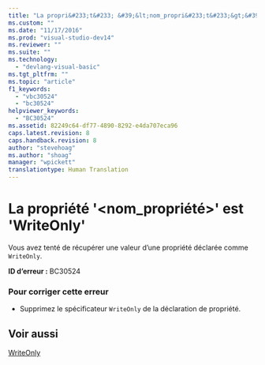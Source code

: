 ```yaml
---
title: "La propri&#233;t&#233; &#39;&lt;nom_propri&#233;t&#233;&gt;&#39; est &#39;WriteOnly&#39; | Microsoft Docs"
ms.custom: ""
ms.date: "11/17/2016"
ms.prod: "visual-studio-dev14"
ms.reviewer: ""
ms.suite: ""
ms.technology: 
  - "devlang-visual-basic"
ms.tgt_pltfrm: ""
ms.topic: "article"
f1_keywords: 
  - "vbc30524"
  - "bc30524"
helpviewer_keywords: 
  - "BC30524"
ms.assetid: 82249c64-df77-4890-8292-e4da707eca96
caps.latest.revision: 8
caps.handback.revision: 8
author: "stevehoag"
ms.author: "shoag"
manager: "wpickett"
translationtype: Human Translation
---
```

# La propri&#233;t&#233; &#39;&lt;nom_propri&#233;t&#233;&gt;&#39; est &#39;WriteOnly&#39;
Vous avez tenté de récupérer une valeur d’une propriété déclarée comme `WriteOnly`.  
  
 **ID d’erreur :** BC30524  
  
### Pour corriger cette erreur  
  
-   Supprimez le spécificateur `WriteOnly` de la déclaration de propriété.  
  
## Voir aussi  
 [WriteOnly](../../visual-basic/language-reference/modifiers/writeonly.md)